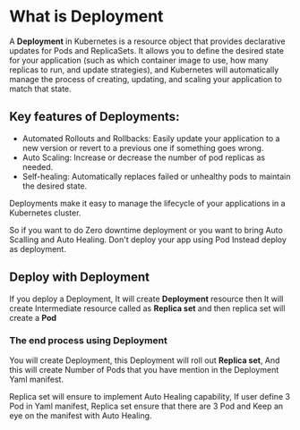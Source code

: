 # What is Deployment

A **Deployment** in Kubernetes is a resource object that provides declarative updates for Pods and ReplicaSets. It allows you to define the desired state for your application (such as which container image to use, how many replicas to run, and update strategies), and Kubernetes will automatically manage the process of creating, updating, and scaling your application to match that state.

## Key features of Deployments:
- Automated Rollouts and Rollbacks: Easily update your application to a new version or revert to a previous one if something goes wrong.
- Auto Scaling: Increase or decrease the number of pod replicas as needed.
- Self-healing: Automatically replaces failed or unhealthy pods to maintain the desired state.

Deployments make it easy to manage the lifecycle of your applications in a Kubernetes cluster.

So if you want to do Zero downtime deployment or you want to bring Auto Scalling and Auto Healing. Don't deploy your app using Pod Instead deploy as deployment. 

## Deploy with Deployment

If you deploy a Deployment, It will create **Deployment** resource then It will create Intermediate resource called as **Replica set** and then replica set will create a **Pod**

### The end process using Deployment

You will create Deployment, this Deployment will roll out **Replica set**, And this will create Number of Pods that you have mention in the Deployment Yaml manifest. 

Replica set will ensure to implement Auto Healing capability, If user define 3 Pod in Yaml manifest, Replica set ensure that there are 3 Pod and Keep an eye on the manifest with Auto Healing.


